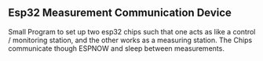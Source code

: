 ## Esp32 Measurement Communication Device
Small Program to set up two esp32 chips such that one acts as like a control / monitoring station, and the other works as a measuring station.
The Chips communicate though ESPNOW and sleep between measurements.
